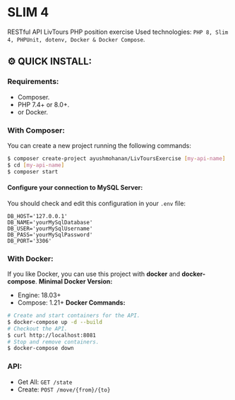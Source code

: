 # SLIM 4 
RESTful API LivTours PHP position exercise
Used technologies: `PHP 8, Slim 4, PHPUnit, dotenv, Docker & Docker Compose`.
## :gear: QUICK INSTALL:
### Requirements:
- Composer.
- PHP 7.4+ or 8.0+.
- or Docker.
### With Composer:
You can create a new project running the following commands:
```bash
$ composer create-project ayushmohanan/LivToursExercise [my-api-name]
$ cd [my-api-name]
$ composer start
```
#### Configure your connection to MySQL Server:
You should check and edit this configuration in your `.env` file:
```
DB_HOST='127.0.0.1'
DB_NAME='yourMySqlDatabase'
DB_USER='yourMySqlUsername'
DB_PASS='yourMySqlPassword'
DB_PORT='3306'
```
### With Docker:
If you like Docker, you can use this project with **docker** and **docker-compose**.
**Minimal Docker Version:**
* Engine: 18.03+
* Compose: 1.21+
**Docker Commands:**
```bash
# Create and start containers for the API.
$ docker-compose up -d --build
# Checkout the API.
$ curl http://localhost:8081
# Stop and remove containers.
$ docker-compose down
```
### API:
- Get All: `GET /state`
- Create: `POST /move/{from}/{to}`
